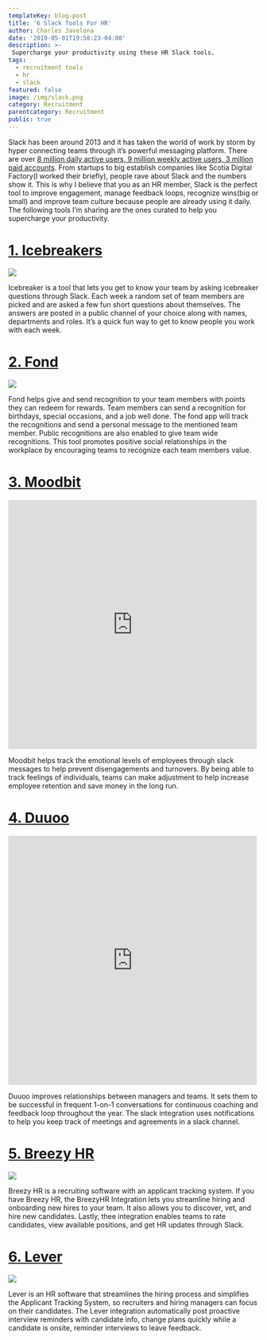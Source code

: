 ```yaml
---
templateKey: blog-post
title: '6 Slack Tools For HR'
author: Charles Javelona
date: '2019-05-01T19:50:23-04:00'
description: >-
 Supercharge your productivity using these HR Slack tools.
tags:
  - recruitment tools
  - hr
  - slack
featured: false
image: /img/slack.png
category: Recruitment
parentcategory: Recruitment
public: true
---
```

Slack has been around 2013 and it has taken the world of work by storm by hyper connecting teams through it’s powerful messaging platform. There are over [8 million daily active users, 9 million weekly active users, 3 million paid accounts](https://expandedramblings.com/index.php/slack-statistics/). From startups to big establish companies like Scotia Digital Factory(I worked their briefly), people rave about Slack and the numbers show it. This is why I believe that you as an HR member, Slack is the perfect tool to improve engagement, manage feedback loops, recognize wins(big or small) and improve team culture because people are already using it daily. The following tools I’m sharing are the ones curated to help you supercharge your productivity.



# [1. Icebreakers](https://www.careerlark.com/icebreakers)

![](https://www.careerlark.com/hs-fs/hubfs/ib_cta.png)

Icebreaker is a tool that lets you get to know your team by asking icebreaker questions through Slack. Each week a random set of team members are picked and are asked a few fun short questions about themselves. The answers are posted in a public channel of your choice along with names, departments and roles. It’s a quick fun way to get to know people you work with each week. 



# [2. Fond](https://fond.co/public#/slack)

![](https://d1ikbwk92wlcol.cloudfront.net/assets/integrations/slack/4.png?26ef31f0a9fc27ff0361b9ac29deceb1)


Fond helps give and send recognition to your team members with points they can redeem for rewards.  Team members can send a recognition for birthdays, special occasions, and a job well done. The fond app will track the recognitions and send a personal message to the mentioned team member. Public recognitions are also enabled to give team wide recognitions. This tool promotes positive social relationships in the workplace by encouraging teams to recognize each team members value.



# [3. Moodbit](https://mymoodbit.com/)


<iframe width="500" height="500" src="https://www.youtube.com/embed/y3YVfjmE-hY" frameborder="0" allow="accelerometer; autoplay; encrypted-media; gyroscope; picture-in-picture" allowfullscreen></iframe>


Moodbit helps track the emotional levels of employees through slack messages to help prevent disengagements and turnovers. By being able to track feelings of individuals, teams can make adjustment to help increase employee retention and save money in the long run.



# [4. Duuoo](https://edge-community.slack.com/apps/A0Z4DE7E1-duuoo)

<iframe width="500" height="500" src="https://www.youtube.com/embed/I4Vm6SSgSAU" frameborder="0" allow="accelerometer; autoplay; encrypted-media; gyroscope; picture-in-picture" allowfullscreen></iframe>

Duuoo improves relationships between managers and teams. It sets them to be successful in frequent 1-on-1 conversations for continuous coaching and feedback loop throughout the year. The slack integration uses notifications to help you keep track of meetings and agreements in a slack channel.



# [5. Breezy HR](https://edge-community.slack.com/apps/A02RDBE2W-breezy)

![](https://files.readme.io/ecf9c17-Screen_Recording_2017-05-21_at_09.02_PM.gif)

Breezy HR is a recruiting software with an applicant tracking system. If you have Breezy HR, the BreezyHR Integration lets you streamline hiring and onboarding new hires to your team. It also allows you to discover, vet, and hire new candidates. Lastly, thee integration enables teams to rate candidates, view available positions, and get HR updates through Slack. 



# [6. Lever](https://help.lever.co/hc/en-us/articles/206344605-How-do-I-enable-an-integration-with-Slack-)

![](https://help.lever.co/hc/en-us/article_attachments/203267645/Slack_in_app-1.png)

Lever is an HR software that streamlines the hiring process and simplifies the Applicant Tracking System, so recruiters and hiring managers can focus on their candidates. The Lever integration automatically post proactive interview reminders with candidate info, change plans quickly while a candidate is onsite, reminder interviews to leave feedback.  
